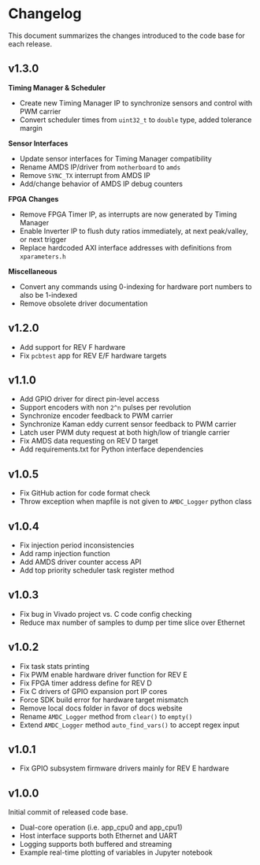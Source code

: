 # Changelog

This document summarizes the changes introduced to the code base for each release.

## v1.3.0

**Timing Manager & Scheduler**

- Create new Timing Manager IP to synchronize sensors and control with PWM carrier
- Convert scheduler times from `uint32_t` to `double` type, added tolerance margin

**Sensor Interfaces**

- Update sensor interfaces for Timing Manager compatibility
- Rename AMDS IP/driver from `motherboard` to `amds`
- Remove `SYNC_TX` interrupt from AMDS IP
- Add/change behavior of AMDS IP debug counters

**FPGA Changes**

- Remove FPGA Timer IP, as interrupts are now generated by Timing Manager
- Enable Inverter IP to flush duty ratios immediately, at next peak/valley, or next trigger
- Replace hardcoded AXI interface addresses with definitions from `xparameters.h`

**Miscellaneous**

- Convert any commands using 0-indexing for hardware port numbers to also be 1-indexed
- Remove obsolete driver documentation

## v1.2.0

- Add support for REV F hardware
- Fix `pcbtest` app for REV E/F hardware targets

## v1.1.0

- Add GPIO driver for direct pin-level access
- Support encoders with non `2^n` pulses per revolution
- Synchronize encoder feedback to PWM carrier
- Synchronize Kaman eddy current sensor feedback to PWM carrier
- Latch user PWM duty request at both high/low of triangle carrier
- Fix AMDS data requesting on REV D target
- Add requirements.txt for Python interface dependencies

## v1.0.5

- Fix GitHub action for code format check
- Throw exception when mapfile is not given to `AMDC_Logger` python class

## v1.0.4

- Fix injection period inconsistencies
- Add ramp injection function
- Add AMDS driver counter access API
- Add top priority scheduler task register method

## v1.0.3

- Fix bug in Vivado project vs. C code config checking
- Reduce max number of samples to dump per time slice over Ethernet

## v1.0.2

- Fix task stats printing
- Fix PWM enable hardware driver function for REV E
- Fix FPGA timer address define for REV D
- Fix C drivers of GPIO expansion port IP cores
- Force SDK build error for hardware target mismatch
- Remove local docs folder in favor of docs website
- Rename `AMDC_Logger` method from `clear()` to `empty()`
- Extend `AMDC_Logger` method `auto_find_vars()` to accept regex input

## v1.0.1

- Fix GPIO subsystem firmware drivers mainly for REV E hardware

## v1.0.0

Initial commit of released code base.

- Dual-core operation (i.e. app_cpu0 and app_cpu1)
- Host interface supports both Ethernet and UART
- Logging supports both buffered and streaming
- Example real-time plotting of variables in Jupyter notebook
